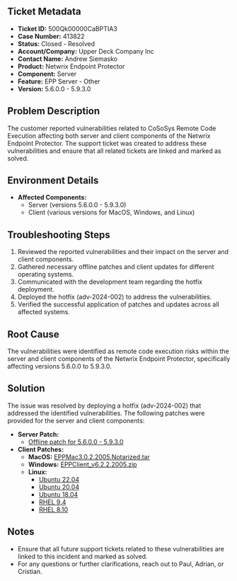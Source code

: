 ## Ticket Metadata
- **Ticket ID:** 500Qk00000CaBPTIA3
- **Case Number:** 413822
- **Status:** Closed - Resolved
- **Account/Company:** Upper Deck Company Inc
- **Contact Name:** Andrew Siemasko
- **Product:** Netwrix Endpoint Protector
- **Component:** Server
- **Feature:** EPP Server - Other
- **Version:** 5.6.0.0 - 5.9.3.0

## Problem Description
The customer reported vulnerabilities related to CoSoSys Remote Code Execution affecting both server and client components of the Netwrix Endpoint Protector. The support ticket was created to address these vulnerabilities and ensure that all related tickets are linked and marked as solved.

## Environment Details
- **Affected Components:** 
  - Server (versions 5.6.0.0 - 5.9.3.0)
  - Client (various versions for MacOS, Windows, and Linux)

## Troubleshooting Steps
1. Reviewed the reported vulnerabilities and their impact on the server and client components.
2. Gathered necessary offline patches and client updates for different operating systems.
3. Communicated with the development team regarding the hotfix deployment.
4. Deployed the hotfix (adv-2024-002) to address the vulnerabilities.
5. Verified the successful application of patches and updates across all affected systems.

## Root Cause
The vulnerabilities were identified as remote code execution risks within the server and client components of the Netwrix Endpoint Protector, specifically affecting versions 5.6.0.0 to 5.9.3.0.

## Solution
The issue was resolved by deploying a hotfix (adv-2024-002) that addressed the identified vulnerabilities. The following patches were provided for the server and client components:
- **Server Patch:** 
  - [Offline patch for 5.6.0.0 - 5.9.3.0](https://download.endpointprotector.com/offline_patches/MP-HWA-EPP4-U8800.tar.gz)
- **Client Patches:**
  - **MacOS:** [EPPMac3.0.2.2005.Notarized.tar](https://download.endpointprotector.com/custom_agent/EppClientVulnerability/EPPMac3.0.2.2005.Notarized.tar)
  - **Windows:** [EPPClient_v6.2.2.2005.zip](https://download.endpointprotector.com/custom_agent/EppClientVulnerability/EPPClient_v6.2.2.2005.zip)
  - **Linux:** 
    - [Ubuntu 22.04](https://download.endpointprotector.com/linux_agent/EppClientVulnerability/EPPClient_ubuntu_22.04_v2.4.2.1007_x86_64.tar.gz)
    - [Ubuntu 20.04](https://download.endpointprotector.com/linux_agent/EppClientVulnerability/EPPClient_ubuntu_20.04_v2.4.2.1007_x86_64.tar.gz)
    - [Ubuntu 18.04](https://download.endpointprotector.com/linux_agent/EppClientVulnerability/EPPClient_ubuntu_18.04_v2.4.2.1007_x86_64.tar.gz)
    - [RHEL 9.4](https://download.endpointprotector.com/linux_agent/EppClientVulnerability/EPPClient_rhel_9.4_v2.4.2.1007_x86_64.tar.gz)
    - [RHEL 8.10](https://download.endpointprotector.com/linux_agent/EppClientVulnerability/EPPClient_rhel_8.10_v2.4.2.1007_x86_64.tar.gz)

## Notes
- Ensure that all future support tickets related to these vulnerabilities are linked to this incident and marked as solved.
- For any questions or further clarifications, reach out to Paul, Adrian, or Cristian.